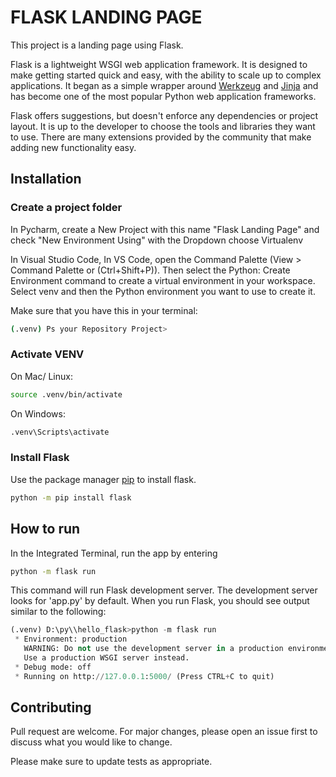 # FLASK LANDING PAGE

This project is a landing page using Flask.

Flask is a lightweight WSGI web application framework. It is designed to make getting started quick and easy, with the ability to scale up to complex applications. It began as a simple wrapper around [Werkzeug](https://werkzeug.palletsprojects.com/en/3.0.x/) and [Jinja](https://jinja.palletsprojects.com/en/3.1.x/) and has become one of the most popular Python web application frameworks.

Flask offers suggestions, but doesn't enforce any dependencies or project layout. It is up to the developer to choose the tools and libraries they want to use. There are many extensions provided by the community that make adding new functionality easy.

## Installation
### Create a project folder
In Pycharm, create a New Project with this name "Flask Landing Page" and check "New Environment Using" with the Dropdown choose Virtualenv

In Visual Studio Code, In VS Code, open the  Command Palette (View > Command Palette or (Ctrl+Shift+P)). Then select the Python: Create Environment command to create a virtual environment in your workspace. Select venv and then the Python environment you want to use to create it.

Make sure that you have this in your terminal:
```bash
(.venv) Ps your Repository Project>
```

### Activate VENV
On Mac/ Linux:
```bash
source .venv/bin/activate
```
On Windows:
```bash
.venv\Scripts\activate
```
### Install Flask
Use the package manager [pip](https://pip.pypa.io/en/stable/) to install flask.
```bash
python -m pip install flask
```

## How to run
In the Integrated Terminal, run the app by entering 
```bash 
python -m flask run
```
This command will run Flask development server. The development server looks for 'app.py' by default. When you run Flask, you should see output similar to the following:

```python
(.venv) D:\py\\hello_flask>python -m flask run
 * Environment: production
   WARNING: Do not use the development server in a production environment.
   Use a production WSGI server instead.
 * Debug mode: off
 * Running on http://127.0.0.1:5000/ (Press CTRL+C to quit)
```

## Contributing

Pull request are welcome. For major changes, please open an issue first
to discuss what you would like to change.

Please make sure to update tests as appropriate.
